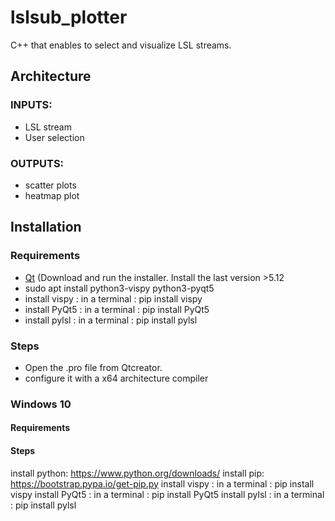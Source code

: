 # lslsub_plotter
C++ that enables to select and visualize LSL streams.

## Architecture
### INPUTS:
- LSL stream
- User selection
### OUTPUTS:
- scatter plots
- heatmap plot


## Installation
### Requirements
- [Qt](https://www.qt.io/download) (Download and run the installer. Install the last version >5.12
- sudo apt install python3-vispy python3-pyqt5 
- install vispy : in a terminal : pip install vispy
- install PyQt5 : in a terminal : pip install PyQt5
- install pylsl : in a terminal : pip install pylsl
### Steps
- Open the .pro file from Qtcreator.
- configure it with a x64 architecture compiler

### Windows 10
#### Requirements
#### Steps
install python: https://www.python.org/downloads/
install pip: https://bootstrap.pypa.io/get-pip.py
install vispy : in a terminal : pip install vispy
install PyQt5 : in a terminal : pip install PyQt5
install pylsl : in a terminal : pip install pylsl


